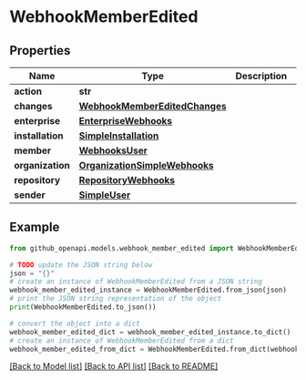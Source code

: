 # WebhookMemberEdited


## Properties

Name | Type | Description | Notes
------------ | ------------- | ------------- | -------------
**action** | **str** |  | 
**changes** | [**WebhookMemberEditedChanges**](WebhookMemberEditedChanges.md) |  | 
**enterprise** | [**EnterpriseWebhooks**](EnterpriseWebhooks.md) |  | [optional] 
**installation** | [**SimpleInstallation**](SimpleInstallation.md) |  | [optional] 
**member** | [**WebhooksUser**](WebhooksUser.md) |  | 
**organization** | [**OrganizationSimpleWebhooks**](OrganizationSimpleWebhooks.md) |  | [optional] 
**repository** | [**RepositoryWebhooks**](RepositoryWebhooks.md) |  | 
**sender** | [**SimpleUser**](SimpleUser.md) |  | 

## Example

```python
from github_openapi.models.webhook_member_edited import WebhookMemberEdited

# TODO update the JSON string below
json = "{}"
# create an instance of WebhookMemberEdited from a JSON string
webhook_member_edited_instance = WebhookMemberEdited.from_json(json)
# print the JSON string representation of the object
print(WebhookMemberEdited.to_json())

# convert the object into a dict
webhook_member_edited_dict = webhook_member_edited_instance.to_dict()
# create an instance of WebhookMemberEdited from a dict
webhook_member_edited_from_dict = WebhookMemberEdited.from_dict(webhook_member_edited_dict)
```
[[Back to Model list]](../README.md#documentation-for-models) [[Back to API list]](../README.md#documentation-for-api-endpoints) [[Back to README]](../README.md)


